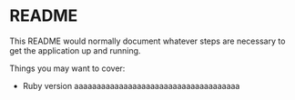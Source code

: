 # README

This README would normally document whatever steps are necessary to get the
application up and running.

Things you may want to cover:

* Ruby version
aaaaaaaaaaaaaaaaaaaaaaaaaaaaaaaaaaaaa









